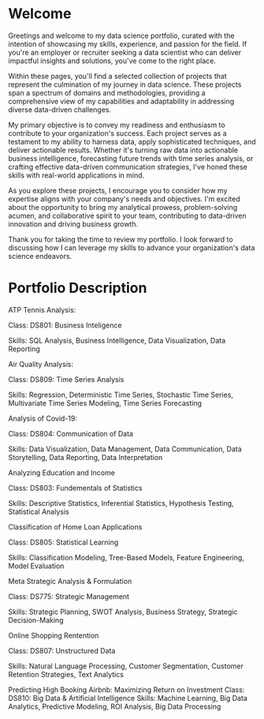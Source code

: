 # Welcome

Greetings and welcome to my data science portfolio, curated with the intention of showcasing my skills, experience, and passion for the field. If you're an employer or recruiter seeking a data scientist who can deliver impactful insights and solutions, you've come to the right place.

Within these pages, you'll find a selected collection of projects that represent the culmination of my journey in data science. These projects span a spectrum of domains and methodologies, providing a comprehensive view of my capabilities and adaptability in addressing diverse data-driven challenges.

My primary objective is to convey my readiness and enthusiasm to contribute to your organization's success. Each project serves as a testament to my ability to harness data, apply sophisticated techniques, and deliver actionable results. Whether it's turning raw data into actionable business intelligence, forecasting future trends with time series analysis, or crafting effective data-driven communication strategies, I've honed these skills with real-world applications in mind.

As you explore these projects, I encourage you to consider how my expertise aligns with your company's needs and objectives. I'm excited about the opportunity to bring my analytical prowess, problem-solving acumen, and collaborative spirit to your team, contributing to data-driven innovation and driving business growth.

Thank you for taking the time to review my portfolio. I look forward to discussing how I can leverage my skills to advance your organization's data science endeavors.

# Portfolio Description

ATP Tennis Analysis:

  Class: DS801: Business Inteligence
  
  Skills: SQL Analysis, Business Intelligence, Data Visualization, Data Reporting

Air Quality Analysis:

 Class: DS809: Time Series Analysis
 
 Skills: Regression, Deterministic Time Series, Stochastic Time Series, Multivariate Time Series Modeling, Time Series Forecasting

Analysis of Covid-19:

  Class: DS804: Communication of Data
  
  Skills: Data Visualization, Data Management, Data Communication, Data Storytelling, Data Reporting, Data Interpretation

Analyzing Education and Income

  Class: DS803: Fundementals of Statistics
  
  Skills: Descriptive Statistics, Inferential Statistics, Hypothesis Testing, Statistical Analysis

Classification of Home Loan Applications

  Class: DS805: Statistical Learning
  
  Skills: Classification Modeling, Tree-Based Models, Feature Engineering, Model Evaluation

Meta Strategic Analysis & Formulation

  Class: DS775: Strategic Management
  
  Skills: Strategic Planning, SWOT Analysis, Business Strategy, Strategic Decision-Making

Online Shopping Rentention

  Class: DS807: Unstructured Data
  
  Skills: Natural Language Processing, Customer Segmentation, Customer Retention Strategies, Text Analytics

Predicting High Booking Airbnb: Maximizing Return on Investment
  Class: DS810: Big Data & Artificial Intelligence
  Skills: Machine Learning, Big Data Analytics, Predictive Modeling, ROI Analysis, Big Data Processing
